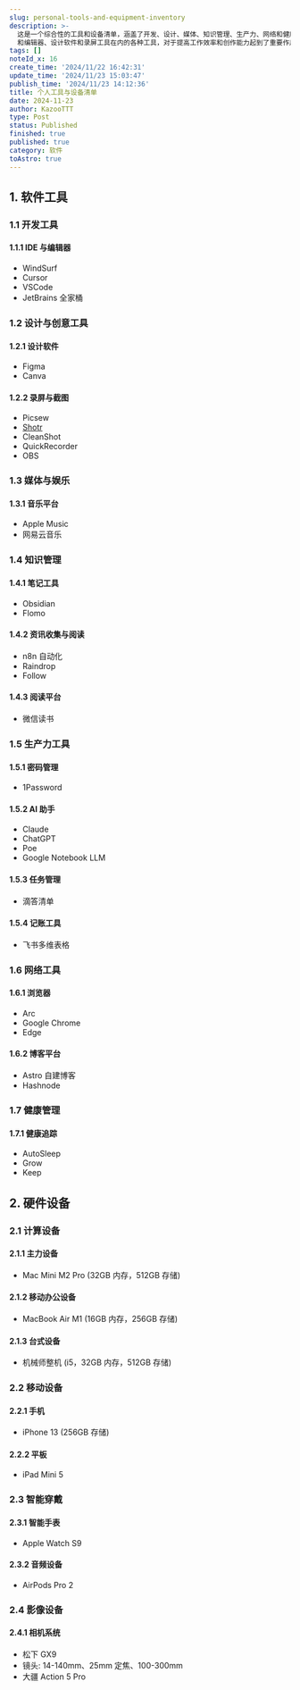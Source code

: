 ```yaml
---
slug: personal-tools-and-equipment-inventory
description: >-
  这是一个综合性的工具和设备清单，涵盖了开发、设计、媒体、知识管理、生产力、网络和健康方面的各种工具。包括开发 IDE
  和编辑器、设计软件和录屏工具在内的各种工具，对于提高工作效率和创作能力起到了重要作用。此外，这个列表中还包括了一些专业级别的设备，如计算机、手机和平板电脑，以及一些帮助个人管理时间和任务的工具。
tags: []
noteId_x: 16
create_time: '2024/11/22 16:42:31'
update_time: '2024/11/23 15:03:47'
publish_time: '2024/11/23 14:12:36'
title: 个人工具与设备清单
date: 2024-11-23
author: KazooTTT
type: Post
status: Published
finished: true
published: true
category: 软件
toAstro: true
---
```


## 1. 软件工具

### 1.1 开发工具

#### 1.1.1 IDE 与编辑器

- WindSurf
- Cursor
- VSCode
- JetBrains 全家桶

### 1.2 设计与创意工具

#### 1.2.1 设计软件

- Figma
- Canva

#### 1.2.2 录屏与截图

- Picsew
- [Shotr](https://shottr.cc/)
- CleanShot
- QuickRecorder
- OBS

### 1.3 媒体与娱乐

#### 1.3.1 音乐平台

- Apple Music
- 网易云音乐

### 1.4 知识管理

#### 1.4.1 笔记工具

- Obsidian
- Flomo

#### 1.4.2 资讯收集与阅读

- n8n 自动化
- Raindrop
- Follow

#### 1.4.3 阅读平台

- 微信读书

### 1.5 生产力工具

#### 1.5.1 密码管理

- 1Password

#### 1.5.2 AI 助手

- Claude
- ChatGPT
- Poe
- Google Notebook LLM

#### 1.5.3 任务管理

- 滴答清单

#### 1.5.4 记账工具

- 飞书多维表格

### 1.6 网络工具

#### 1.6.1 浏览器

- Arc
- Google Chrome
- Edge

#### 1.6.2 博客平台

- Astro 自建博客
- Hashnode

### 1.7 健康管理

#### 1.7.1 健康追踪

- AutoSleep
- Grow
- Keep

## 2. 硬件设备

### 2.1 计算设备

#### 2.1.1 主力设备

- Mac Mini M2 Pro (32GB 内存，512GB 存储)

#### 2.1.2 移动办公设备

- MacBook Air M1 (16GB 内存，256GB 存储)

#### 2.1.3 台式设备

- 机械师整机 (i5，32GB 内存，512GB 存储)

### 2.2 移动设备

#### 2.2.1 手机

- iPhone 13 (256GB 存储)

#### 2.2.2 平板

- iPad Mini 5

### 2.3 智能穿戴

#### 2.3.1 智能手表

- Apple Watch S9

#### 2.3.2 音频设备

- AirPods Pro 2

### 2.4 影像设备

#### 2.4.1 相机系统

- 松下 GX9
- 镜头: 14-140mm、25mm 定焦、100-300mm
- 大疆 Action 5 Pro
